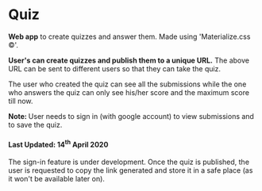 # Quiz

<b>Web app</b> to create quizzes and answer them.
Made using 'Materialize.css &copy;'.

<b>User's can create quizzes and publish them to a unique URL.</b>
The above URL can be sent to different users so that they can take the quiz.

The user who created the quiz can see all the submissions while the one who answers the quiz can only see his/her score and the maximum score till now.

<b>Note: </b>User needs to sign in (with google account) to view submissions and to save the quiz.

<h4>Last Updated: 14<sup>th</sup> April 2020</h4>
<p>The sign-in feature is under development. Once the quiz is published, the user is requested to copy the link generated and store it in a safe place (as it won't be available later on).</p>
